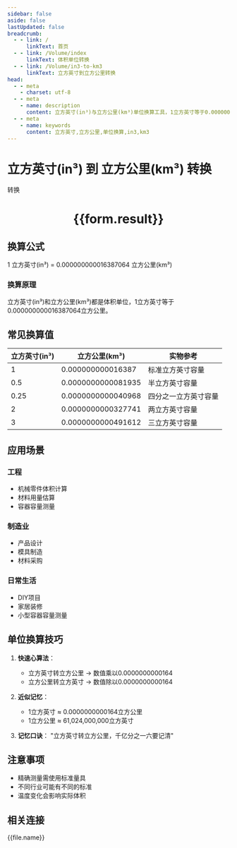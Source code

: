 ```yaml
---
sidebar: false
aside: false
lastUpdated: false
breadcrumb:
  - - link: /
      linkText: 首页
  - - link: /Volume/index
      linkText: 体积单位转换
  - - link: /Volume/in3-to-km3
      linkText: 立方英寸到立方公里转换
head:
  - - meta
    - charset: utf-8
  - - meta
    - name: description
      content: 立方英寸(in³)与立方公里(km³)单位换算工具，1立方英寸等于0.000000000016387064立方公里。
  - - meta
    - name: keywords
      content: 立方英寸,立方公里,单位换算,in3,km3
---
```


# 立方英寸(in³) 到 立方公里(km³) 转换

<script setup>
import { onMounted, reactive, inject ,ref  } from 'vue'
import { NButton,NForm ,NFormItem,NInput,NInputNumber,NSelect,NCard,useMessage ,NGrid ,NGi } from 'naive-ui'
import { defineClientComponent } from 'vitepress'
import { Volume } from '../../files';

const convert = inject('convert')
const formRef = ref(null);
const rules = {
  number:{
    required: true,
    type: 'number',
    trigger: "blur"
  }
}
const form = reactive({
  number:null,
  result:'',
  title:'立方英寸(in³)到立方公里(km³)换算'
})

const convertHandler = (e) => {
  e.preventDefault();
  formRef.value?.validate((errors)=>{
    if (!errors) {
      form.result = `${form.number} in³ = ${convert(form.number).from('in3').to('km3')} km³`
    }
  })
}
</script>

<n-form size="large" :model="form" ref='formRef' :rules="rules">
  <n-form-item label="数值" path="number">
    <n-input-number size="large" style="width:100%" :min="0" v-model:value="form.number" placeholder="请输入立方英寸数值" />
  </n-form-item>
  <n-form-item>
    <n-button type="primary" style="width:100%" @click="convertHandler">转换</n-button>
  </n-form-item>
</n-form>
<n-card embedded :bordered="false" hoverable>
  <div style="text-align:center">
    <h1>{{form.result}}</h1>
  </div>
</n-card>

## 换算公式
1 立方英寸(in³) = 0.000000000016387064 立方公里(km³)

### 换算原理
立方英寸(in³)和立方公里(km³)都是体积单位，1立方英寸等于0.000000000016387064立方公里。

## 常见换算值
| 立方英寸(in³) | 立方公里(km³)        | 实物参考                 |
|--------------|---------------------|--------------------------|
| 1            | 0.000000000016387    | 标准立方英寸容量          |
| 0.5          | 0.0000000000081935   | 半立方英寸容量            |
| 0.25         | 0.0000000000040968   | 四分之一立方英寸容量      |
| 2            | 0.0000000000327741   | 两立方英寸容量            |
| 3            | 0.0000000000491612   | 三立方英寸容量            |

## 应用场景
### 工程
- 机械零件体积计算
- 材料用量估算
- 容器容量测量

### 制造业
- 产品设计
- 模具制造
- 材料采购

### 日常生活
- DIY项目
- 家居装修
- 小型容器容量测量

## 单位换算技巧
1. **快速心算法**：
   - 立方英寸转立方公里 → 数值乘以0.0000000000164
   - 立方公里转立方英寸 → 数值除以0.0000000000164

2. **近似记忆**：
   - 1立方英寸 ≈ 0.0000000000164立方公里
   - 1立方公里 ≈ 61,024,000,000立方英寸

3. **记忆口诀**：
   "立方英寸转立方公里，千亿分之一六要记清"

## 注意事项
- 精确测量需使用标准量具
- 不同行业可能有不同的标准
- 温度变化会影响实际体积

## 相关连接
<n-grid x-gap="12" :cols="4">
  <n-gi v-for="(file, index) in Volume" :key="index">
    <n-button
      text
      tag="a"
      :href="file.path"
      type="primary"
    >
      {{file.name}}
    </n-button>
  </n-gi>
</n-grid>